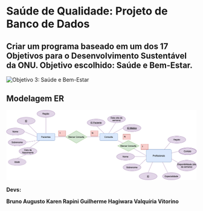 <h1> Saúde de Qualidade: Projeto de Banco de Dados</h1>
<h2>Criar um programa baseado em um dos 17 Objetivos para o Desenvolvimento Sustentável da ONU. Objetivo escolhido: Saúde e Bem-Estar.</h2>

<img alt="Objetivo 3: Saúde e Bem-Estar" src="https://unaids.org.br/wp-content/uploads/2019/04/ODs3-Capa-Materia.jpg">

<h2>Modelagem ER</h2>

<img alt="Modelagem ER do projeto" src="https://github.com/valquiriav/SaudeDeQualidade/blob/master/PROJETOSAUDE.png?raw=true">

<b>Devs:<b/>

Bruno Augusto
Karen Rapini
Guilherme Hagiwara
Valquíria Vitorino
